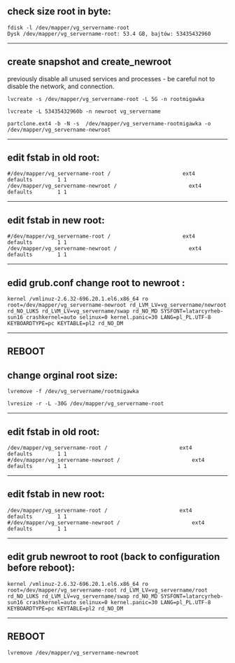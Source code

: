 check size root in byte:
---------------------------------------------------------------
```
fdisk -l /dev/mapper/vg_servername-root
Dysk /dev/mapper/vg_servername-root: 53.4 GB, bajtów: 53435432960
```

-----------------------------------------------------------------

create snapshot and create_newroot 
-----------------------------------------------------------------
previously disable all unused services 
and processes - be careful not to disable the network, and connection. 
```
lvcreate -s /dev/mapper/vg_servername-root -L 5G -n rootmigawka
```
```
lvcreate -L 53435432960b -n newroot vg_servername
```

```
partclone.ext4 -b -N -s  /dev/mapper/vg_servername-rootmigawka -o  /dev/mapper/vg_servername-newroot
```

---------------------------------------------------------------

edit fstab in old root:
---------------------------------------------------------------
```
#/dev/mapper/vg_servername-root /                       ext4    defaults        1 1
/dev/mapper/vg_servername-newroot /                       ext4    defaults        1 1
```

-----------------------------

edit fstab in new root:
---------------------------------------------------------------
```
#/dev/mapper/vg_servername-root /                       ext4    defaults        1 1
/dev/mapper/vg_servername-newroot /                       ext4    defaults        1 1
```

---------------------------------------------------------------
edid grub.conf change root to newroot :
---------------------------------------------------------------
```
kernel /vmlinuz-2.6.32-696.20.1.el6.x86_64 ro root=/dev/mapper/vg_servername-newroot rd_LVM_LV=vg_servername/newroot rd_NO_LUKS rd_LVM_LV=vg_servername/swap rd_NO_MD SYSFONT=latarcyrheb-sun16 crashkernel=auto selinux=0 kernel.panic=30 LANG=pl_PL.UTF-8  KEYBOARDTYPE=pc KEYTABLE=pl2 rd_NO_DM     
```

---------------------------------------------------------------
REBOOT
---------------------------------------------------------------

change orginal root size:
---------------------------------------------------------------
```
lvremove -f /dev/vg_servername/rootmigawka
```
```
lvresize -r -L -30G /dev/mapper/vg_servername-root
```

---------------------------------------------------------------

edit fstab in old root:
---------------------------------------------------------------
```
/dev/mapper/vg_servername-root /                       ext4    defaults        1 1
#/dev/mapper/vg_servername-newroot /                       ext4    defaults        1 1
```

---------------------------------------------------------------

edit fstab in new root:
---------------------------------------------------------------
```
/dev/mapper/vg_servername-root /                       ext4    defaults        1 1
#/dev/mapper/vg_servername-newroot /                       ext4    defaults        1 1
```

---------------------------------------------------------------

edit grub newroot to root (back to configuration before reboot):
---------------------------------------------------------------
```
kernel /vmlinuz-2.6.32-696.20.1.el6.x86_64 ro root=/dev/mapper/vg_servername-root rd_LVM_LV=vg_servername/root rd_NO_LUKS rd_LVM_LV=vg_servername/swap rd_NO_MD SYSFONT=latarcyrheb-sun16 crashkernel=auto selinux=0 kernel.panic=30 LANG=pl_PL.UTF-8  KEYBOARDTYPE=pc KEYTABLE=pl2 rd_NO_DM
```
---------------------------------------------------------------
REBOOT
---------------------------------------------------------------
```
lvremove /dev/mapper/vg_servername-newroot
```




